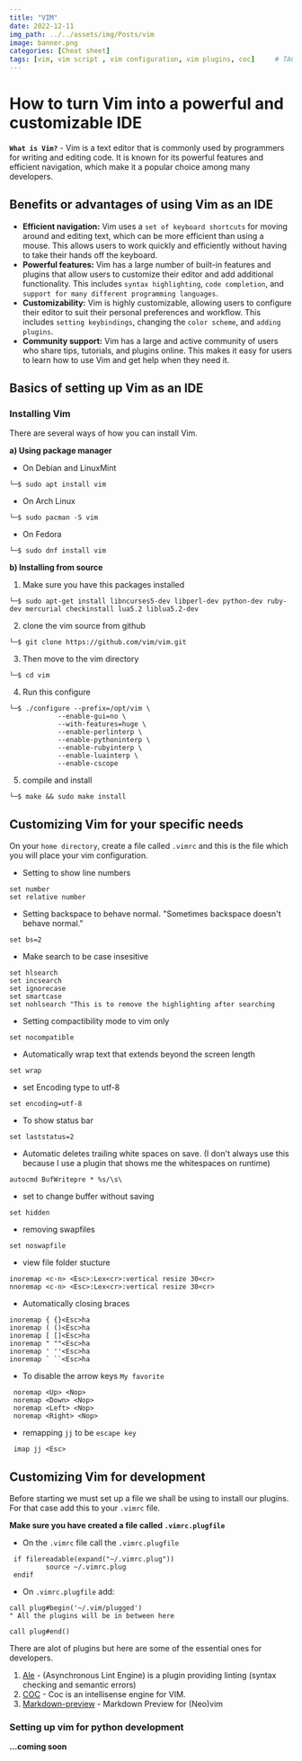 ```yaml
---
title: "VIM"
date: 2022-12-11
img_path: ../../assets/img/Posts/vim
image: banner.png
categories: [Cheat sheet]
tags: [vim, vim script , vim configuration, vim plugins, coc]     # TAG names should always be lowercase
---
```

# How to turn Vim into a powerful and customizable IDE

**`What is Vim?`** - Vim is a text editor that is commonly used by programmers for writing and editing code. It is known for its powerful features and efficient navigation, which make it a popular choice among many developers.

## Benefits or advantages of using Vim as an IDE
* **Efficient navigation:** Vim uses a `set of keyboard shortcuts` for moving around and editing text, which can be more efficient than using a mouse. This allows users to work quickly and efficiently without having to take their hands off the keyboard.
* **Powerful features:** Vim has a large number of built-in features and plugins that allow users to customize their editor and add additional functionality. This includes `syntax highlighting`, `code completion`, and `support for many different programming languages`.
* **Customizability:** Vim is highly customizable, allowing users to configure their editor to suit their personal preferences and workflow. This includes `setting keybindings`, changing the `color scheme`, and `adding plugins`.
* **Community support:** Vim has a large and active community of users who share tips, tutorials, and plugins online. This makes it easy for users to learn how to use Vim and get help when they need it.

## Basics of setting up Vim as an IDE
### Installing Vim
There are several ways of how you can install Vim.

**a) Using package manager**
* On Debian and LinuxMint
```shell
└─$ sudo apt install vim 
```
* On Arch Linux
```shell
└─$ sudo pacman -S vim
```
* On Fedora
```shell
└─$ sudo dnf install vim
```

**b) Installing from source**

1. Make sure you have this packages installed
```shell
└─$ sudo apt-get install libncurses5-dev libperl-dev python-dev ruby-dev mercurial checkinstall lua5.2 liblua5.2-dev
```
2. clone the vim source from github
```shell
└─$ git clone https://github.com/vim/vim.git
```
3. Then move to the vim directory
```shell
└─$ cd vim
```
4. Run this configure
```shell
└─$ ./configure --prefix=/opt/vim \
            --enable-gui=no \
            --with-features=huge \
            --enable-perlinterp \
            --enable-pythoninterp \
            --enable-rubyinterp \
            --enable-luainterp \
            --enable-cscope
```
5. compile and install
```shell
└─$ make && sudo make install
```

## Customizing Vim for your specific needs
On your `home directory`, create a file called `.vimrc` and this is the file which you will place your vim configuration.
* Setting to show line numbers
```vim
set number
set relative number 
```
* Setting backspace to behave normal. "Sometimes backspace doesn't behave normal."
```vim
set bs=2
```
* Make search to be case insesitive
```vim
set hlsearch
set incsearch
set ignorecase
set smartcase
set nohlsearch "This is to remove the highlighting after searching
```
* Setting compactibility mode to vim only
```vim
set nocompatible
```
* Automatically wrap text that extends beyond the screen length
```vim
set wrap
```
* set Encoding type to utf-8 
```vim
set encoding=utf-8
```
* To show status bar
```vim
set laststatus=2
```
* Automatic deletes trailing white spaces on save. (I don't always use this because I use a plugin that shows me the whitespaces on runtime)
```vim
autocmd BufWritepre * %s/\s\
```
* set to change buffer without saving
```vim
set hidden
```
* removing swapfiles
```vim
set noswapfile
```
* view file folder stucture
```vim
inoremap <c-n> <Esc>:Lex<cr>:vertical resize 30<cr>
nnoremap <c-n> <Esc>:Lex<cr>:vertical resize 30<cr>
```
* Automatically closing braces
```vim
inoremap { {}<Esc>ha
inoremap ( ()<Esc>ha
inoremap [ []<Esc>ha
inoremap " ""<Esc>ha
inoremap ' ''<Esc>ha
inoremap ` ``<Esc>ha
```
* To disable the arrow keys `My favorite`
```vim
 noremap <Up> <Nop>
 noremap <Down> <Nop>
 noremap <Left> <Nop>
 noremap <Right> <Nop>
```
* remapping `jj` to be `escape key`
```vim
 imap jj <Esc>
```
## Customizing Vim for development
Before starting we must set up a file we shall be using to install our plugins. For that case add this to your `.vimrc` file.

**Make sure you have created a file called `.vimrc.plugfile`**
* On the `.vimrc` file call the `.vimrc.plugfile`
```vim
 if filereadable(expand("~/.vimrc.plug"))
         source ~/.vimrc.plug
 endif
```
* On `.vimrc.plugfile` add:

```vim
call plug#begin('~/.vim/plugged')
" All the plugins will be in between here

call plug#end()
```

There are alot of plugins but here are some of the essential ones for developers.
1. [Ale](https://github.com/dense-analysis/ale) - (Asynchronous Lint Engine) is a plugin providing linting (syntax checking and semantic errors)
2. [COC](https://github.com/neoclide/coc.nvim) - Coc is an intellisense engine for VIM.
3. [Markdown-preview](https://github.com/iamcco/markdown-preview.nvim) - Markdown Preview for (Neo)vim
### Setting up vim for python development
**...coming soon**
